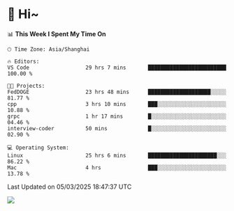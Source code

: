 # 👋 Hi~

<!--START_SECTION:waka-->
📊 **This Week I Spent My Time On** 

```text
🕑︎ Time Zone: Asia/Shanghai

🔥 Editors: 
VS Code                  29 hrs 7 mins       █████████████████████████   100.00 % 

🐱‍💻 Projects: 
FedDOGE                  23 hrs 48 mins      ████████████████████░░░░░   81.77 % 
cpp                      3 hrs 10 mins       ███░░░░░░░░░░░░░░░░░░░░░░   10.88 % 
grpc                     1 hr 17 mins        █░░░░░░░░░░░░░░░░░░░░░░░░   04.46 % 
interview-coder          50 mins             █░░░░░░░░░░░░░░░░░░░░░░░░   02.90 % 

💻 Operating System: 
Linux                    25 hrs 6 mins       ██████████████████████░░░   86.22 % 
Mac                      4 hrs               ███░░░░░░░░░░░░░░░░░░░░░░   13.78 % 
```


 Last Updated on 05/03/2025 18:47:37 UTC
<!--END_SECTION:waka-->

![](https://komarev.com/ghpvc/?username=lvdongyi&label=Profile%20views&color=0e75b6&style=flat)

<!---
lvdongyi/lvdongyi is a ✨ special ✨ repository because its `README.md` (this file) appears on your GitHub profile.
You can click the Preview link to take a look at your changes.
--->
